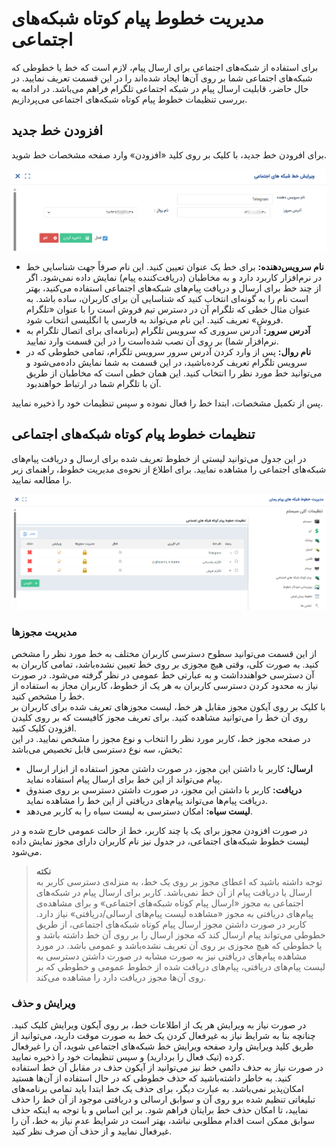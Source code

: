 # مدیریت خطوط پیام کوتاه شبکه‌های اجتماعی

برای استفاده از شبکه‌های اجتماعی برای ارسال پیام، لازم است که خط یا خطوطی که شبکه‌های اجتماعی شما بر روی آن‌ها ایجاد شده‌اند را در این قسمت تعریف نمایید. در حال حاضر، قابلیت ارسال پیام در شبکه اجتماعی تلگرام فراهم می‌باشد. در ادامه به بررسی تنظیمات خطوط پیام کوتاه شبکه‌های اجتماعی می‌پردازیم.<br>

## افزودن خط جدید
برای افرودن خط جدید، با کلیک بر روی کلید «افزودن» وارد صفحه مشخصات خط شوید. <br>

![افزودن خطوط شبکه‌های اجتماعی](./Image/telegram-setting.png)

- **نام سرویس‌دهنده:** برای خط یک عنوان تعیین کنید. این نام صرفاً جهت شناسایی خط در نرم‌افزار کاربرد دارد و به مخاطبان (دریافت‌کننده پیام) نمایش داده نمی‌شود. اگر از چند خط برای ارسال و دریافت پیام‌های شبکه‌های اجتماعی استفاده می‌کنید، بهتر است نام را به گونه‌ای انتخاب کنید که شناسایی آن برای کاربران، ساده باشد. به عنوان مثال خطی که تلگرام آن در دسترس تیم فروش است را با عنوان «تلگرام فروش» تعریف کنید. این نام می‌تواند به فارسی یا انگلیسی انتخاب شود.
- **آدرس سرور:** آدرس سروری که سرویس تلگرام (برنامه‌ای برای اتصال تلگرام به نرم‌افزار شما) بر روی آن نصب شده‌است را در این قسمت وارد نمایید. 
- **نام روال:** پس از وارد کردن آدرس سرور سرویس تلگرام، تمامی خطوطی که در سرویس تلگرام تعریف کرده‌باشید، در این قسمت به شما نمایش داده‌می‌شود و می‌توانید خط مورد نظر را انتخاب کنید. این همان خطی است که مخاطبان از طریق آن با تلگرام شما در ارتباط خواهندبود.<br>

پس از تکمیل مشخصات، ابتدا خط را فعال نموده و سپس تنظیمات خود را ذخیره نمایید.<br>

## تنظیمات خطوط پیام کوتاه شبکه‌های اجتماعی
در این جدول می‌توانید لیستی از خطوط تعریف شده برای ارسال و دریافت پیام‌های شبکه‌های اجتماعی را مشاهده نمایید. برای اطلاع از نحوه‌ی مدیریت خطوط، راهنمای زیر را مطالعه نمایید.<br>

![مدیریت خطوط شبکه‌های اجتماعی](./Image/social-network-setting.png)

### مدیریت مجوزها
از این قسمت می‌توانید سطوح دسترسی کاربران مختلف به خط مورد نظر را مشخص کنید. به صورت کلی، وقتی هیچ مجوزی بر روی خط تعیین نشده‌باشد، تمامی کاربران به آن دسترسی خواهندداشت و به عبارتی خط عمومی در نظر گرفته می‌شود. در صورت نیاز به محدود کردن دسترسی کاربران به هر یک از خطوط، کاربران مجاز به استفاده از خط را مشخص کنید.<br>
با کلیک بر روی آیکون مجوز مقابل هر خط، لیست مجوزهای تعریف شده برای کاربران  بر روی آن خط را می‌توانید مشاهده کنید. برای تعریف مجوز کافیست که بر روی کلیدن افزودن کلیک کنید.<br>
در صفحه مجوز خط، کاربر مورد نظر را انتخاب و نوع مجوز را مشخص نمایید. در این بخش، سه نوع دسترسی قابل تخصیص می‌باشد:<br>
- **ارسال:** کاربر با داشتن این مجوز، در صورت داشتن مجوز استفاده از ابزار ارسال پیام می‌تواند از این خط برای ارسال پیام استفاده نماید.
- **دریافت:** کاربر با داشتن این مجوز، در صورت داشتن دسترسی بر روی صندوق دریافت پیام‌ها می‌تواند پیام‌های دریافتی از این خط را مشاهده نماید.
- **لیست سیاه:** امکان دسترسی به لیست سیاه را به کاربر می‌دهد.

در صورت افزودن مجوز برای یک یا چند کاربر، خط از حالت عمومی خارج شده و در لیست خطوط شبکه‌های اجتماعی، در جدول نیز نام کاربران دارای مجوز نمایش داده می‌شود. <br>

> **نکته**<br>
> توجه داشته باشید که اعطای مجوز بر روی یک خط، به منزله‌ی دسترسی کاربر به ارسال یا دریافت پیام از آن خط نمی‌باشد. کاربر برای ارسال پیام در شبکه‌های اجتماعی به مجوز «ارسال پيام کوتاه شبکه‌های اجتماعی» و برای مشاهده‌ی پیام‌های دریافتی به مجوز «مشاهده ليست پيام‌های ارسالی/دريافتی» نیاز دارد. کاربر در صورت داشتن مجوز ارسال پیام کوتاه شبکه‌های اجتماعی، از طریق خطوطی می‌تواند پیام ارسال کند که مجوز ارسال را بر روی آن خط داشته باشد و یا خطوطی که هیچ مجوزی بر روی آن تعریف نشده‌باشد و عمومی باشد. در مورد مشاهده پیام‌های دریافتی نیز به صورت مشابه در صورت داشتن دسترسی به لیست پیام‌های دریافتی، پیام‌های دریافت شده از خطوط عمومی و خطوطی که بر روی آن‌ها مجوز دریافت دارد را مشاهده می‌کند.<br>

### ویرایش و حذف
در صورت نیاز به ویرایش هر یک از اطلاعات خط، بر روی آیکون ویرایش کلیک کنید. چنانچه بنا به شرایط نیاز به غیرفعال کردن یک خط به صورت موقت دارید، می‌توانید از طریق کلید ویرایش وارد صفحه ویرایش خط شبکه‌های اجتماعی شوید، آن را غیرفعال کرده (تیک فعال را بردارید) و سپس تنظیمات خود را ذخیره نمایید.<br>
در صورت نیاز به حذف دائمی خط نیز می‌توانید از آیکون حذف در مقابل آن خط استفاده کنید. به خاطر داشته‌باشید که حذف خطوطی که در حال استفاده از آن‌ها هستید امکان‌پذیر نمی‌باشد. به عبارت دیگر، برای حذف یک خط ابتدا باید تمامی برنامه‌های تبلیغاتی تنظیم شده برو روی آن و سوابق ارسالی و دریافتی موجود از آن خط را حذف نمایید، تا امکان حذف خط برایتان فراهم شود. بر این اساس و با توجه به اینکه حذف سوابق ممکن است اقدام مطلوبی نباشد، بهتر است در شرایط عدم نیاز به خط، آن را غیرفعال نمایید و از حذف آن صرف نظر کنید.<br>